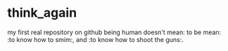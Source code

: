 # think_again
my first real repository on github
being human doesn't mean: to be mean: :to know how to smim:, and :to know how to shoot the guns:.
